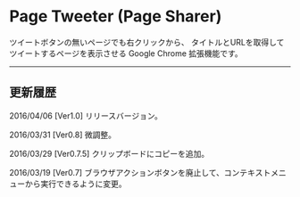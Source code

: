 # Page Tweeter (Page Sharer)  
    
ツイートボタンの無いページでも右クリックから、
タイトルとURLを取得してツイートするページを表示させる Google Chrome 拡張機能です。

---

## 更新履歴

2016/04/06 [Ver1.0] リリースバージョン。

2016/03/31 [Ver0.8] 微調整。

2016/03/29 [Ver0.7.5] クリップボードにコピーを追加。

2016/03/19 [Ver0.7] ブラウザアクションボタンを廃止して、コンテキストメニューから実行できるように変更。
